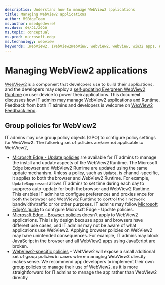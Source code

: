 ```yaml
---
description: Understand how to manage WebView2 applications
title: Managing WebView2 applications
author: MSEdgeTeam
ms.author: msedgedevrel
ms.date: 09/21/2020
ms.topic: conceptual
ms.prod: microsoft-edge
ms.technology: webview
keywords: IWebView2, IWebView2WebView, webview2, webview, win32 apps, win32, edge, ICoreWebView2, ICoreWebView2Host, browser control, edge html, enterprise, group policy, manageability 
---
```


# Managing WebView2 applications  

[WebView2][WebView2Landing] is a component that developers use to build their applications, and the developers may deploy a [self-updating Evergreen WebView2 Runtime][Webview2ConceptsDistributionUnderstandRuntimeInstallerPreview] on user device to power their applications.  This document discusses how IT admins may manage WebView2 applications and Runtime.  Feedback from both IT admins and developers is welcome on [WebView2 Feedback repo][GithubMicrosoftedgeWebviewfeddback].  

## Group policies for WebView2  

IT admins may use group policy objects \(GPO\) to configure policy settings for WebView2.  The following set of policies are/are not applicable to WebView2,  

*   [Microsoft Edge - Update policies][EdgeUpdatePolicies] are available for IT admins to manage the install and update aspects of the WebView2 Runtime.  The Microsoft Edge browser and WebView2 Runtime are updated using the same update mechanism.  Unless a policy, such as `Update`, is channel-specific, it applies to both the browser and WebView2 Runtime.  For example, `UpdateSuppressed` allows IT admins to set time during each day to suppress auto-update for both the browser and WebView2 Runtime.  This enables IT admins to configure preferences and proxies once for both the browser and WebView2 Runtime to control their network bandwidth/traffic or for other purposes.  IT admins may follow [Microsoft Edge's guide][ConfigureMicrosoftEdge] to configure Microsoft Edge - Update policies.  
*   [Microsoft Edge - Browser policies][EdgeBrowserPolicies] doesn't apply to WebView2 applications.  This is by design because apps and browsers have different use cases, and IT admins may not be aware of what applications use WebView2.  Applying browser policies on WebView2 may have unintended consequences.  For example, IT admins may block JavaScript in the browser and all WebView2 apps using JavaScript are broken.  
*   [WebView2-specific policies][WebView2Policies] – WebView2 will expose a small additional set of group policies in cases where managing WebView2 directly makes sense.  We recommend app developers to implement their own group policies to manage their use of WebView2, as it is more straightforward for IT admins to manage the app rather than WebView2 directly.  

<!-- Links -->  

[Webview2ConceptsDistributionUnderstandRuntimeInstallerPreview]: ./distribution.md#understanding-the-webview2-runtime "Understand the WebView2 Runtime and installer (Preview) - Distribution of applications using WebView2 | Microsoft Docs"  

[WebView2Landing]: ../index.md "Introduction to Microsoft Edge WebView2 (Preview) | Microsoft Docs"  

[EdgeUpdatePolicies]: /deployedge/microsoft-edge-update-policies "Microsoft Edge - Update policies | Microsoft Docs"  
[EdgeBrowserPolicies]: /deployedge/microsoft-edge-policies "Microsoft Edge - Browser policies | Microsoft Docs"  
[ConfigureMicrosoftEdge]: /deployedge/configure-microsoft-edge "Configure Microsoft Edge policy settings on Windows | Microsoft Docs"  
[WebView2Policies]: /deployedge/microsoft-edge-webview-policies "Microsoft Edge WebView2 Policy Documentation | Microsoft Docs" 

[GithubMicrosoftedgeWebviewfeddback]: https://github.com/MicrosoftEdge/WebViewFeedback "WebView Feedback - MicrosoftEdge/WebViewFeedback | GitHub"  
